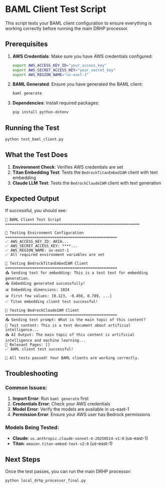 # BAML Client Test Script

This script tests your BAML client configuration to ensure everything is working correctly before running the main DRHP processor.

## Prerequisites

1. **AWS Credentials**: Make sure you have AWS credentials configured:
   ```bash
   export AWS_ACCESS_KEY_ID="your_access_key"
   export AWS_SECRET_ACCESS_KEY="your_secret_key"
   export AWS_REGION_NAME="us-east-1"
   ```

2. **BAML Generated**: Ensure you have generated the BAML client:
   ```bash
   baml generate
   ```

3. **Dependencies**: Install required packages:
   ```bash
   pip install python-dotenv
   ```

## Running the Test

```bash
python test_baml_client.py
```

## What the Test Does

1. **Environment Check**: Verifies AWS credentials are set
2. **Titan Embedding Test**: Tests the `BedrockTitanEmbedIAM` client with text embedding
3. **Claude LLM Test**: Tests the `BedrockClaudeIAM` client with text generation

## Expected Output

If successful, you should see:
```
🚀 BAML Client Test Script
============================================================

🔧 Testing Environment Configuration
==================================================
✅ AWS_ACCESS_KEY_ID: AKIA...
✅ AWS_SECRET_ACCESS_KEY: ****...
✅ AWS_REGION_NAME: us-east-1
✅ All required environment variables are set

🧪 Testing BedrockTitanEmbedIAM Client
==================================================
📤 Sending text for embedding: This is a test text for embedding generation.
📥 Embedding generated successfully!
📊 Embedding dimensions: 1024
📊 First few values: [0.123, -0.456, 0.789, ...]
✅ Titan embedding client test successful!

🧪 Testing BedrockClaudeIAM Client
==================================================
📤 Sending test prompt: What is the main topic of this content?
📄 Test content: This is a test document about artificial intelligence...
📥 AI Output: The main topic of this content is artificial intelligence and machine learning...
📄 Relevant Pages: []
✅ BAML client test successful!

🎉 All tests passed! Your BAML clients are working correctly.
```

## Troubleshooting

### Common Issues:

1. **Import Error**: Run `baml generate` first
2. **Credentials Error**: Check your AWS credentials
3. **Model Error**: Verify the models are available in us-east-1
4. **Permission Error**: Ensure your AWS user has Bedrock permissions

### Models Being Tested:

- **Claude**: `us.anthropic.claude-sonnet-4-20250514-v1:0` (us-east-1)
- **Titan**: `amazon.titan-embed-text-v2:0` (us-east-1)

## Next Steps

Once the test passes, you can run the main DRHP processor:
```bash
python local_drhp_processor_final.py
``` 